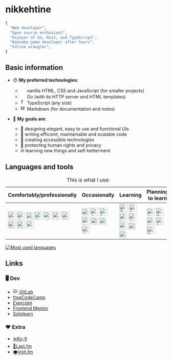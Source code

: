 # nikkehtine

```javascript
{
  "Web developer",
  "Open source enthusiast",
  "Enjoyer of Go, Rust, and TypeScript",
  "Wannabe game developer after hours",
  "Feline wrangler",
}
```

## Basic information

-   😍 **My preferred technologies**:
    -   <img width="16px" src="https://cdn.jsdelivr.net/gh/devicons/devicon/icons/html5/html5-original-wordmark.svg" />
        vanilla HTML, CSS and JavaScript (for smaller projects)
    -   <img width="16px" src="https://cdn.jsdelivr.net/gh/devicons/devicon/icons/go/go-original-wordmark.svg" />
        Go (with its HTTP server and HTML templates)
    -   <img width="16px" alt="TypeScript" src="https://cdn.jsdelivr.net/gh/devicons/devicon/icons/typescript/typescript-original.svg" />
        TypeScript (any size)
    -   <img width="16px" alt="Markdown" src="https://cdn.jsdelivr.net/gh/devicons/devicon/icons/markdown/markdown-original.svg" />
        Markdown (for documentation and notes)

-   🤩 **My goals are**:
    -   🤵 designing elegant, easy to use and functional UIs
    -   🏢 writing efficient, maintainable and scalable code
    -   🤝 creating accessible technologies
    -   🔐 protecting human rights and privacy
    -   🌐 learning new things and self-betterment

## Languages and tools

<table>
<caption>This is what I use:</caption>
<thead>
  <tr>
    <th>Comfortably/professionally</th>
    <th>Occasionally</th>
    <th>Learning</th>
    <th>Planning to learn</th>
  </tr>
</thead>
<tbody>
  <tr>
    <td>
      <img height="24px" alt="HTML 5" src="https://cdn.jsdelivr.net/gh/devicons/devicon/icons/html5/html5-original-wordmark.svg" />
      <img height="24px" alt="CSS 3" src="https://cdn.jsdelivr.net/gh/devicons/devicon/icons/css3/css3-original-wordmark.svg" />
      <img height="22px" alt="JavaScript" src="https://cdn.jsdelivr.net/gh/devicons/devicon/icons/javascript/javascript-original.svg" />
      <img height="24px" alt="Go" src="https://cdn.jsdelivr.net/gh/devicons/devicon/icons/go/go-original-wordmark.svg" />
      <img height="24px" alt="git" src="https://cdn.jsdelivr.net/gh/devicons/devicon/icons/git/git-original.svg" />
      <img height="24px" alt="Linux" src="https://cdn.jsdelivr.net/gh/devicons/devicon/icons/linux/linux-original.svg" />
      <img height="24px" alt="GitHub" src="https://cdn.jsdelivr.net/gh/devicons/devicon/icons/github/github-original.svg" />
      <img height="24px" alt="GitLab" src="https://cdn.jsdelivr.net/gh/devicons/devicon/icons/gitlab/gitlab-original.svg" />
      <img height="24px" alt="Markdown" src="https://cdn.jsdelivr.net/gh/devicons/devicon/icons/markdown/markdown-original.svg" />
      <img height="24px" alt="npm" src="https://cdn.jsdelivr.net/gh/devicons/devicon/icons/npm/npm-original-wordmark.svg" />
    </td>
    <td>
      <img height="22px" alt="TypeScript" src="https://cdn.jsdelivr.net/gh/devicons/devicon/icons/typescript/typescript-original.svg" />
      <img height="24px" alt="C" src="https://cdn.jsdelivr.net/gh/devicons/devicon/icons/c/c-original.svg" />
      <img height="24px" alt="Python" src="https://cdn.jsdelivr.net/gh/devicons/devicon/icons/python/python-original.svg" />
      <img height="24px" alt="Java" src="https://cdn.jsdelivr.net/gh/devicons/devicon/icons/java/java-original.svg" />
      <img height="22px" alt="Adobe Photoshop" src="https://cdn.jsdelivr.net/gh/devicons/devicon/icons/photoshop/photoshop-plain.svg" />
      <img height="22px" alt="Adobe Illustrator" src="https://cdn.jsdelivr.net/gh/devicons/devicon/icons/illustrator/illustrator-plain.svg" />
      <img height="24px" alt="Sass" src="https://cdn.jsdelivr.net/gh/devicons/devicon/icons/sass/sass-original.svg" />
    </td>
    <td>
      <img height="25px" alt="Rust" src="https://www.rust-lang.org/logos/rust-logo-512x512.png" />
      <img height="24px" alt="React" src="https://cdn.jsdelivr.net/gh/devicons/devicon/icons/react/react-original.svg" />
      <img height="24px" alt="Next JS" src="https://seeklogo.com/images/N/next-js-icon-logo-EE302D5DBD-seeklogo.com.png" />
      <img height="24px" alt="C Sharp" src="https://cdn.jsdelivr.net/gh/devicons/devicon/icons/csharp/csharp-original.svg" />
      <img height="24px" alt="Julia" src="https://cdn.jsdelivr.net/gh/devicons/devicon/icons/julia/julia-original.svg" />
      <img height="22px" alt="Kotlin" src="https://cdn.jsdelivr.net/gh/devicons/devicon/icons/kotlin/kotlin-original.svg" />
      <img height="22px" alt="Figma" src="https://cdn.jsdelivr.net/gh/devicons/devicon/icons/figma/figma-original.svg" />
    </td>
    <td>
      <img height="24px" alt="Godot" src="https://cdn.jsdelivr.net/gh/devicons/devicon/icons/godot/godot-original.svg" />
      <img height="25px" alt="Svelte" src="https://raw.githubusercontent.com/sveltejs/svelte/29052aba7d0b78316d3a52aef1d7ddd54fe6ca84/site/static/images/svelte-android-chrome-512.png" />
      <img height="24px" alt="Vue" src="https://cdn.jsdelivr.net/gh/devicons/devicon/icons/vuejs/vuejs-original.svg" />
      <img height="24px" alt="Solid JS" src="https://www.solidjs.com/assets/logo-123b04bc.svg" />
      <img height="24px" alt="Tauri" src="https://cdn.worldvectorlogo.com/logos/tauri-1.svg" />
    </td>
  </tr>
</tbody>
</table>

<a href="https://github.com/anuraghazra/github-readme-stats">
  <picture>
    <source media="(prefers-color-scheme: dark)" srcset="https://github-readme-stats.vercel.app/api/top-langs/?username=nikkehtine&theme=github_dark_dimmed&layout=compact&langs_count=6">
    <source media="(prefers-color-scheme: light)" srcset="https://github-readme-stats.vercel.app/api/top-langs/?username=nikkehtine&theme=default&layout=compact&langs_count=6">
    <img alt="Most used languages" src="https://github-readme-stats.vercel.app/api/top-langs/?username=nikkehtine&layout=compact&langs_count=6">
  </picture>
</a>

## Links

### :desktop_computer: Dev

-   [<img height="16px" alt="GitLab" src="https://cdn.jsdelivr.net/gh/devicons/devicon/icons/gitlab/gitlab-original.svg" /> GitLab](https://gitlab.com/nikkehtine)
-   [freeCodeCamp](https://www.freecodecamp.org/nikkehtine)
-   [Exercism](https://exercism.org/profiles/nikkehtine)
-   [Frontend Mentor](https://www.frontendmentor.io/profile/nikkehtine)
-   [Sololearn](https://www.sololearn.com/profile/12795719)

### :heart: Extra

-   [☕Ko-fi](https://ko-fi.com/nikkehtine)
-   [🎵Last.fm](https://www.last.fm/user/nikkehtine)
-   [🌩Volt.fm](https://volt.fm/nikkehtine)
